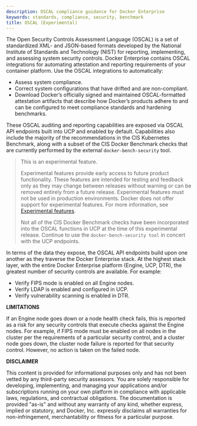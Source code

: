 ```yaml
---
description: OSCAL compliance guidance for Docker Enterprise
keywords: standards, compliance, security, benchmark
title: OSCAL (Experimental)
---
```


The Open Security Controls Assessment Language (OSCAL) is a set of standardized XML- and JSON-based formats developed
by the National Institute of Standards and Technology (NIST) for reporting, implementing, and
assessing system security controls. Docker Enterprise contains OSCAL integrations for automating
attestation and reporting requirements of your container platform. Use the OSCAL integrations to automatically:

* Assess system compliance.
* Correct system configurations that have drifted and are non-compliant.
* Download Docker’s officially signed and maintained OSCAL-formatted attestation artifacts that
describe how Docker’s products adhere to and can be configured to meet compliance standards and hardening benchmarks.

These OSCAL auditing and reporting capabilities are exposed via OSCAL API endpoints built into UCP and
enabled by default. Capabilities also include the majority of the recommendations in the CIS Kubernetes Benchmark, along with a
subset of the CIS Docker Benchmark checks that are currently performed by the external `docker-bench-security` tool.

> This is an experimental feature.
>
> Experimental features provide early access to future product functionality. These features are intended for testing and feedback only as they may change between releases without warning or can be removed entirely from a future release. Experimental features must not be used in production environments. Docker does not offer support for experimental features. For more information, see [Experimental features](https://success.docker.com/article/experimental-features).
>
> Not all of the CIS Docker Benchmark checks have been incorporated into the OSCAL functions in UCP at the time of this experimental release. Continue to use the `docker-bench-security tool` in concert with the UCP endpoints.

In terms of the data they expose, the OSCAL API endpoints build upon one another as they traverse the Docker Enterprise
stack. At the highest stack layer, with the entire Docker Enterprise platform (Engine, UCP, DTR),
the greatest number of security controls are available. For example:

* Verify FIPS mode is enabled on all Engine nodes.
* Verify LDAP is enabled and configured in UCP.
* Verify vulnerability scanning is enabled in DTR.

**LIMITATIONS**

If an Engine node goes down or a node health check fails, this is reported as a risk for any security controls
that execute checks against the Engine nodes. For example, if FIPS mode must be enabled on all nodes in the
cluster per the requirements of a particular security control, and a cluster node goes down, the cluster node failure
is reported for that security control. However, no action is taken on the failed node.


**DISCLAIMER**

This content is provided for informational purposes only and has not been vetted by any
third-party security assessors. You are solely responsible for developing, implementing, and managing your
applications and/or subscriptions running on your own platform in compliance with applicable laws, regulations,
and contractual obligations. The documentation is provided "as-is" and without any warranty of any kind, whether
express, implied or statutory, and Docker, Inc. expressly disclaims all warranties for non-infringement,
merchantability or fitness for a particular purpose.
